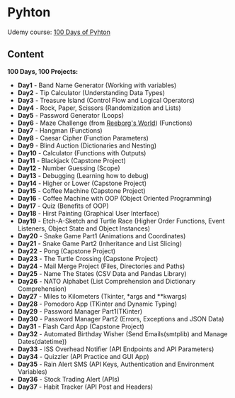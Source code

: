 # Pyhton

Udemy course: [100 Days of Pyhton](https://farfetch.udemy.com/course/100-days-of-code/)

## Content

**100 Days, 100 Projects:**

* **Day1**   - Band Name Generator (Working with variables)
* **Day2**   - Tip Calculator (Understanding Data Types)
* **Day3**   - Treasure Island (Control Flow and Logical Operators)
* **Day4**   - Rock, Paper, Scissors (Randomization and Lists)
* **Day5**   - Password Generator (Loops)
* **Day6**   - Maze Challenge (from [Reeborg's World](https://reeborg.ca/index_en.html)) (Functions)
* **Day7**   - Hangman (Functions)
* **Day8**   - Caesar Cipher (Function Parameters)
* **Day9**   - Blind Auction (Dictionaries and Nesting)
* **Day10**  - Calculator (Functions with Outputs)
* **Day11**  - Blackjack (Capstone Project)
* **Day12**  - Number Guessing (Scope)
* **Day13**  - Debugging (Learning how to debug)
* **Day14**  - Higher or Lower (Capstone Project)
* **Day15**  - Coffee Machine (Capstone Project)
* **Day16**  - Coffee Machine with OOP (Object Oriented Programming)
* **Day17**  - Quiz (Benefits of OOP)
* **Day18**  - Hirst Painting (Graphical User Interface)
* **Day19**  - Etch-A-Sketch and Turtle Race (Higher Order Functions, Event Listeners, Object State and Object Instances)
* **Day20**  - Snake Game Part1 (Animations and Coordinates)
* **Day21**  - Snake Game Part2 (Inheritance and List Slicing)
* **Day22**  - Pong (Capstone Project)
* **Day23**  - The Turtle Crossing (Capstone Project)
* **Day24**  - Mail Merge Project (Files, Directories and Paths)
* **Day25**  - Name The States (CSV Data and Pandas Library)
* **Day26**  - NATO Alphabet (List Comprehension and Dictionary Comprehension)
* **Day27**  - Miles to Kilometers (Tkinter, *args and **kwargs)
* **Day28**  - Pomodoro App (TKinter and Dynamic Typing)
* **Day29**  - Password Manager Part1(TKinter)
* **Day30**  - Password Manager Part2 (Errors, Exceptions and JSON Data)
* **Day31**  - Flash Card App (Capstone Project)
* **Day32**  - Automated Birthday Wisher (Send Emails(smtplib) and Manage Dates(datetime))
* **Day33**  - ISS Overhead Notifier (API Endpoints and API Parameters)
* **Day34**  - Quizzler (API Practice and GUI App)
* **Day35**  - Rain Alert SMS (API Keys, Authentication and Environment Variables)
* **Day36**  - Stock Trading Alert (APIs)
* **Day37**  - Habit Tracker (API Post and Headers)
